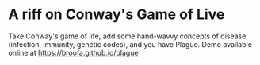 # A riff on Conway's Game of Live

Take Conway's game of life, add some hand-wavvy concepts of disease (infection, immunity, genetic codes), and you have Plague.  Demo available online at https://broofa.github.io/plague
